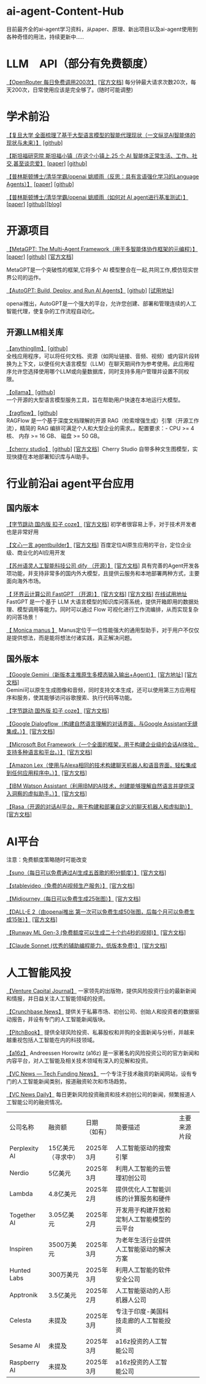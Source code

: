 # ai-agent-Content-Hub
目前最齐全的ai-agent学习资料，从paper、原理、新出项目以及ai-agent使用到各种奇怪的用法，持续更新中.....

# LLM　API（部分有免费额度）
[【OpenRouter 每日免费调用200次】](https://openrouter.ai/)  [[官方文档]](https://www.coze.cn/docs/guides/quickstart)
每分钟最大请求次数20次，每天200次，日常使用应该是完全够了。(随时可能调整)


# 学术前沿
[【复旦大学 全面梳理了基于大型语言模型的智能代理现状（一文纵览AI智能体的现状与未来）】](https://arxiv.org/abs/2309.07864) [[github]](https://github.com/WooooDyy/LLM-Agent-Paper-List)


[【斯坦福研究院 斯坦福小镇（在这个小镇上,25 个 AI 智能体正常生活、工作、社交,甚至谈恋爱】](http://arxiv.org/pdf/2304.03442) [[paper]](http://arxiv.org/pdf/2304.03442)   [[github]](https://github.com/joonspk-research/genagents) 

[【普林斯顿博士/清华学霸/openai 姚顺雨（反思：具有言语强化学习的Language Agents）】](https://arxiv.org/abs/2303.11366) [[paper]](https://arxiv.org/abs/2303.11366)   [[github]](https://github.com/noahshinn/reflexion) 

[【普林斯顿博士/清华学霸/openai 姚顺雨（如何对 AI agent进行基准测试）】](https://arxiv.org/abs/2406.12045) [[paper]](https://arxiv.org/abs/2406.12045)   [[github]](https://github.com/sierra-research/tau-bench)[[blog]](https://sierra.ai/blog/benchmarking-ai-agents) 

# 开源项目
[【MetaGPT: The Multi-Agent Framework（用于多智能体协作框架的元编程）】](https://docs.deepwisdom.ai/v0.4/zh/guide/get_started/introduction.html)  [[paper]](https://arxiv.org/abs/2308.00352) [[github]](https://github.com/geekan/MetaGPT)  [[官方文档]](https://docs.deepwisdom.ai/v0.4/zh/guide/get_started/introduction.html)

MetaGPT是一个突破性的框架,它将多个 AI 模型整合在一起,共同工作,模仿现实世界公司的运作。


[【AutoGPT: Build, Deploy, and Run AI Agents】](https://github.com/Significant-Gravitas/AutoGPTl)   [[github]](https://github.com/Significant-Gravitas/AutoGPT)  [[试用地址]](https://tryfastgpt.ai/)

openai推出，AutoGPT是一个强大的平台，允许您创建、部署和管理连续的人工智能代理，使复杂的工作流程自动化。


## 开源LLM相关库

[【anythingllm】](https://anythingllm.com/)   [[github]](https://github.com/Mintplex-Labs/anything-llm/tree/master)  
全栈应用程序，可以将任何文档、资源（如网址链接、音频、视频）或内容片段转换为上下文，以便任何大语言模型（LLM）在聊天期间作为参考使用。此应用程序允许您选择使用哪个LLM或向量数据库，同时支持多用户管理并设置不同权限。

[【ollama】](https://ollama.com/)   [[github]](https://github.com/ollama/ollama)  
一个开源的大型语言模型服务工具，旨在帮助用户快速在本地运行大模型。

[【ragflow】](https://ragflow.io/)   [[github]](https://github.com/infiniflow/ragflow?tab=readme-ov-file)  
RAGFlow 是一个基于深度文档理解的开源 RAG（检索增强生成）引擎（开源工作流），精简的 RAG 编排可满足个人和大型企业的需求。。配置要求：- CPU >= 4 核、 内存 >= 16 GB、 磁盘 >= 50 GB。


[【cherry studio】](https://cherry-ai.com/)   [[github]](https://github.com/CherryHQ/cherry-studio)    [[官方文档]](https://docs.cherry-ai.com/)
 Cherry Studio 自带多种文生图模型，实现快捷在本地部署知识库与AI助手。

# 行业前沿ai agent平台应用
## 国内版本
[【字节跳动 国内版 扣子 coze】](https://www.coze.cn)  [[官方文档]](https://www.coze.cn/docs/guides/quickstart)
初学者很容易上手，对于技术开发者也是非常好用

[【文心一言 agentbuilder】](https://agents.baidu.com)  [[官方文档]](https://agents.baidu.com/docs/intelligent-agent/zero_code_develop/)
百度定位AI原生应用的平台，定位企业级、商业化的AI应用开发

[【苏州语灵人工智能科技公司 dify （开源）】](https://github.com/langgenius/dify)  [[官方文档]](https://docs.dify.ai/)
具有完善的Agent开发各项功能，并支持非常多的国内外大模型，且提供云服务和本地部署两种方式，主要面向海外市场。

[【 环界云计算公司 FastGPT （开源）】](https://github.com/labring/FastGPT)  [[官方文档]](https://doc.tryfastgpt.ai/docs/intro/)  [[官方文档]](https://doc.tryfastgpt.ai/docs/intro/)  [在线试用地址](https://tryfastgpt.ai/)
FastGPT 是一个基于 LLM 大语言模型的知识库问答系统，提供开箱即用的数据处理、模型调用等能力。同时可以通过 Flow 可视化进行工作流编排，从而实现复杂的问答场景！


[【 Monica manus 】](https://manus.im/) 
Manus定位于一位性能强大的通用型助手，对于用户不仅仅是提供想法，而是能将想法付诸实践，真正解决问题。

## 国外版本

[【Google Gemini（新版本主推原生多模态输入输出+Agent）】](https://dialogflow.cloud.google.com/) [[官方地址]](https://gemini.google.com/app)   [[官方文档]](https://ai.google.dev/gemini-api/docs/quickstart?hl=zh-cn&lang=python)  
Gemini可以原生生成图像和音频，同时支持文本生成，还可以使用第三方应用程序和服务，使其能够访问谷歌搜索、执行代码等功能。

[【字节跳动 国外版 扣子 coze】](https://www.coze.com) [[官方文档]](https://www.coze.com/docs/guides/quickstart)

[【Google Dialogflow（构建自然语言理解的对话界面，与Google Assistant无缝集成。）】](https://dialogflow.cloud.google.com/) [[官方文档]](https://cloud.google.com/dialogflow/docs)

[【Microsoft Bot Framework（一个全面的框架，用于构建企业级的会话AI体验，支持多种语言和平台。）】](https://www.ibm.com/watson/ai-assistant/) [[官方文档]](https://cloud.ibm.com/docs/assistant)

[【Amazon Lex（使用与Alexa相同的技术构建聊天机器人和语音界面，轻松集成到任何应用程序中。）】](https://aws.amazon.com/lex/) [[官方文档]](https://docs.aws.amazon.com/lex/)

[【IBM Watson Assistant（利用IBM的AI技术，创建能够理解自然语言并提供深入洞察的虚拟助手。）】](https://www.ibm.com/watson/ai-assistant/) [[官方文档]](https://cloud.ibm.com/docs/assistant)

[【Rasa（开源的对话AI平台，用于构建和部署自定义的聊天机器人和虚拟助）】](https://rasa.com/) [[官方文档]](https://rasa.com/docs/)



# AI平台

注意：免费额度策略随时可能改变

[【suno（每日可以免费通过AI生成五首歌的积分额度）】](https://suno.com/) [[官方文档]](https://help.suno.com/)

[【stablevideo（免费的AI视频生产服务）】](https://www.stablevideo.com/welcome) [[官方文档]](https://www.stablevideo.com/welcome)

[【Midjourney（每日可以免费生成25张图）】](https://www.midjourney.com/) [[官方文档]](https://www.midjourney.com)

[【DALL-E 2（由openai推出 第一次可以免费生成50张图，后每个月可以免费生成15张）】](https://openai.com/dall-e-2) [[官方文档]](https://platform.openai.com/docs/overview)

[【Runway ML Gen-3 (免费额度可以生成二十个约4秒的视频)】](https://runwayml.com/) [[官方文档]](https://help.runwayml.com/hc/en-us/sections/30265301423635-Gen-3-Alpha)

[【Claude Sonnet (优秀的辅助编程能力，低版本免费)】](https://claude.ai/) [[官方文档]](https://docs.anthropic.com/en/docs/welcome)



# 人工智能风投

[【Venture Capital Journal】](https://www.venturecapitaljournal.com/) 
一家领先的出版物，提供风险投资行业的最新新闻和情报，并日益关注人工智能领域的投资。

[【Crunchbase News】](https://news.crunchbase.com/) 
提供关于私募市场、初创公司、创始人和投资者的数据驱动报告，并设有专门的人工智能新闻版块。

[【PitchBook】](https://pitchbook.com/news/venture-capital) 
提供全球风险投资、私募股权和并购的全面新闻与分析，并越来越重视包括人工智能在内的科技领域。

[【a16z】](https://a16z.com/news-content/) 
Andreessen Horowitz (a16z) 是一家著名的风险投资公司的官方新闻和内容平台，对人工智能及相关技术领域有深入的见解和投资。

[【VC News — Tech Funding News】](https://techfundingnews.com/category/vc/) 
一个专注于技术融资的新闻网站，设有专门的人工智能新闻类别，报道融资轮次和市场趋势。

[【VC News Daily】](https://vcnewsdaily.com/) 
每日更新风险投资融资和技术初创公司的新闻，频繁报道人工智能公司的融资情况。


|   |   |   |   |   |
|---|---|---|---|---|
|公司名称|融资额|日期（如有）|简要描述|主要来源片段|
|Perplexity AI|15亿美元（寻求中）|2025年3月|人工智能驱动的搜索引擎||
|Nerdio|5亿美元|2025年3月|利用人工智能的云管理初创公司||
|Lambda|4.8亿美元|2025年2月|提供优化人工智能训练的计算服务和硬件||
|Together AI|3.05亿美元|2025年2月|开发用于构建开放和定制人工智能模型的云平台||
|Inspiren|3500万美元|2025年3月|为老年生活行业提供人工智能驱动的解决方案||
|Hunted Labs|300万美元|2025年3月|利用人工智能的软件安全公司||
|Apptronik|3.5亿美元|2025年2月|人工智能驱动的人形机器人公司||
|Celesta|未提及|2025年3月|专注于印度-美国科技走廊的人工智能投资||
|Sesame AI|未提及|2025年3月|a16z投资的人工智能公司||
|Raspberry AI|未提及|2025年3月|a16z投资的人工智能公司||
